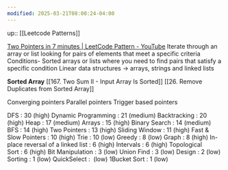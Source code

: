 ```yaml
---
modified: 2025-03-21T08:00:24-04:00
---
```

up:: [[Leetcode Patterns]]

[Two Pointers in 7 minutes | LeetCode Pattern - YouTube](https://www.youtube.com/watch?v=QzZ7nmouLTI&list=PLK63NuByH5o-tqaMUHRA4r8ObRW7PWz45&index=1)
Iterate through an array or list looking for pairs of elements that meet a specific criteria
Conditions- Sorted arrays or lists where you need to find pairs that satisfy a specific condition
Linear data structures -> arrays, strings and linked lists

**Sorted Array**
[[167. Two Sum II - Input Array Is Sorted]]
[[26. Remove Duplicates from Sorted Array]]


Converging pointers
Parallel pointers
Trigger based pointers



DFS : 30 (high)
Dynamic Programming : 21 (medium)
Backtracking : 20 (high)
Heap : 17 (medium)
Arrays : 15 (high)
Binary Search : 14 (medium)
BFS : 14 (high)
Two Pointers : 13 (high)
Sliding Window : 11 (high)
Fast & Slow Pointers : 10 (high)
Trie : 10 (low)
Greedy : 8 (low)
Graph : 8 (high)
In-place reversal of a linked list : 6 (high)
Intervals : 6 (high)
Topological Sort : 6 (high)
Bit Manipulation : 3 (low)
Union Find : 3 (low)
Design : 2 (low)
Sorting : 1 (low)
QuickSelect :  (low)
1Bucket Sort : 1 (low)
